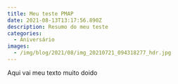 ```yaml
---
title: Meu teste PMAP
date: 2021-08-13T13:17:56.890Z
description: Resumo do meu teste
categories:
  - Aniversário
images:
  - /img/blog/2021/08/img_20210721_094318277_hdr.jpg
---
```

Aqui vai meu texto muito doido